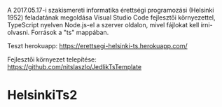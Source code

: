 A 2017.05.17-i szakismereti informatika érettségi programozási (Helsinki 1952) feladatának megoldása Visual Studio Code fejlesztői környezettel, TypeScript nyelven Node.js-el a szerver oldalon, mivel fájlokat kell írni-olvasni. Források a "ts" mappában. 

Teszt herokuapp: https://erettsegi-helsinki-ts.herokuapp.com/

Fejlesztői környezet telepítése:
https://github.com/nitslaszlo/JedlikTsTemplate

# HelsinkiTs2

